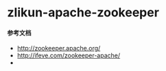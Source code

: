 # zlikun-apache-zookeeper

#### 参考文档  
- <http://zookeeper.apache.org/>
- <http://ifeve.com/zookeeper-apache/>
- 


